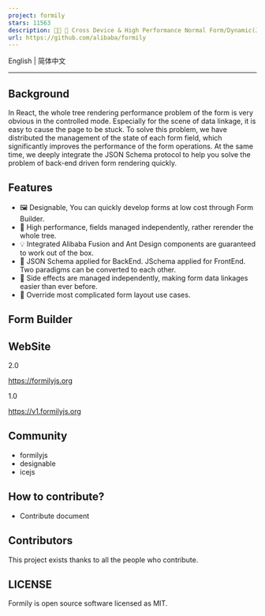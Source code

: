 ```yaml
---
project: formily
stars: 11563
description: 📱🚀 🧩 Cross Device & High Performance Normal Form/Dynamic(JSON Schema) Form/Form Builder -- Support React/React Native/Vue 2/Vue 3
url: https://github.com/alibaba/formily
---
```


English | 简体中文

* * *

Background
----------

In React, the whole tree rendering performance problem of the form is very obvious in the controlled mode. Especially for the scene of data linkage, it is easy to cause the page to be stuck. To solve this problem, we have distributed the management of the state of each form field, which significantly improves the performance of the form operations. At the same time, we deeply integrate the JSON Schema protocol to help you solve the problem of back-end driven form rendering quickly.

Features
--------

-   🖼 Designable, You can quickly develop forms at low cost through Form Builder.
-   🚀 High performance, fields managed independently, rather rerender the whole tree.
-   💡 Integrated Alibaba Fusion and Ant Design components are guaranteed to work out of the box.
-   🎨 JSON Schema applied for BackEnd. JSchema applied for FrontEnd. Two paradigms can be converted to each other.
-   🏅 Side effects are managed independently, making form data linkages easier than ever before.
-   🌯 Override most complicated form layout use cases.

Form Builder
------------

WebSite
-------

2.0

https://formilyjs.org

1.0

https://v1.formilyjs.org

Community
---------

-   formilyjs
-   designable
-   icejs

How to contribute?
------------------

-   Contribute document

Contributors
------------

This project exists thanks to all the people who contribute.

LICENSE
-------

Formily is open source software licensed as MIT.
